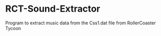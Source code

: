 RCT-Sound-Extractor
===================

Program to extract music data from the Css1.dat file from RollerCoaster Tycoon
